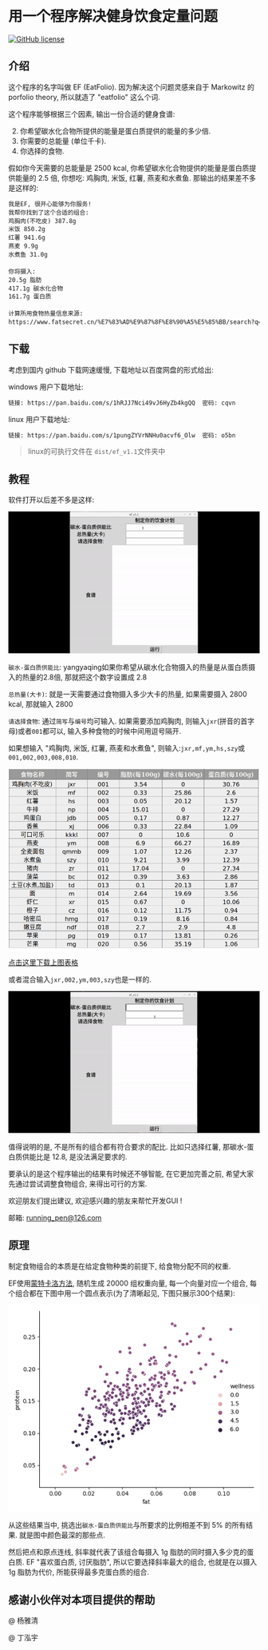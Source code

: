 # 用一个程序解决健身饮食定量问题

[![GitHub license](https://img.shields.io/github/license/wangshub/wechat_jump_game.svg)](https://github.com/caoxuCarlos/EF/blob/master/LICENSE)


## 介绍

这个程序的名字叫做 EF (EatFolio). 因为解决这个问题灵感来自于  Markowitz 的 porfolio theory, 所以就造了 "eatfolio" 这么个词. 

这个程序能够根据三个因素, 输出一份合适的健身食谱:

2. 你希望碳水化合物所提供的能量是蛋白质提供的能量的多少倍. 
2. 你需要的总能量 (单位千卡). 
3. 你选择的食物. 

假如你今天需要的总能量是 2500 kcal, 你希望碳水化合物提供的能量是蛋白质提供能量的 2.5 倍, 你想吃: 鸡胸肉, 米饭, 红薯, 燕麦和水煮鱼. 那输出的结果差不多是这样的: 

```markdown
我是EF, 很开心能够为你服务!
我帮你找到了这个合适的组合:
鸡胸肉(不吃皮) 387.8g
米饭 850.2g
红薯 941.6g
燕麦 9.9g
水煮鱼 31.0g

你将摄入:
20.5g 脂肪
417.1g 碳水化合物
161.7g 蛋白质

计算所用食物热量信息来源:
https://www.fatsecret.cn/%E7%83%AD%E9%87%8F%E8%90%A5%E5%85%BB/search?q=
```

## 下载

考虑到国内 github 下载网速缓慢, 下载地址以百度网盘的形式给出: 

windows 用户下载地址:

```markdown
链接: https://pan.baidu.com/s/1hRJJ7Nci49vJ6HyZb4kgQQ  密码: cqvn
```

linux 用户下载地址: 

```markdown
链接: https://pan.baidu.com/s/1pungZYVrNNHu0acvf6_Olw  密码: o5bn
```

> linux的可执行文件在 `dist/ef_v1.1`文件夹中

## 教程

软件打开以后差不多是这样: 

![](https://github.com/caoxuCarlos/EF/raw/master/pictures/ef_v1.1_example2.gif)

`碳水-蛋白质供能比`: yangyaqing如果你希望从碳水化合物摄入的热量是从蛋白质摄入的热量的2.8倍, 那就把这个数字设置成 2.8

`总热量(大卡)`: 就是一天需要通过食物摄入多少大卡的热量, 如果需要摄入 2800 kcal, 那就输入 2800

`请选择食物`: 通过`简写`与`编号`均可输入. 如果需要添加鸡胸肉, 则输入`jxr`(拼音的首字母)或者`001`都可以, 输入多种食物的时候中间用逗号隔开. 

如果想输入 "鸡胸肉, 米饭, 红薯, 燕麦和水煮鱼", 则输入:`jxr,mf,ym,hs,szy`或`001,002,003,008,010`.

![](https://github.com/caoxuCarlos/EF/raw/master/pictures/checklist.png)

[点击这里下载上图表格](https://github.com/caoxuCarlos/EF/raw/master/checklist.xlsx)

或者混合输入`jxr,002,ym,003,szy`也是一样的.

![](https://github.com/caoxuCarlos/EF/raw/master/pictures/ef_v1.1_example.gif)

值得说明的是, 不是所有的组合都有符合要求的配比. 比如只选择红薯, 那碳水-蛋白质供能比是 12.8, 是没法满足要求的. 

要承认的是这个程序输出的结果有时候还不够智能, 在它更加完善之前, 希望大家先通过尝试调整食物组合, 来得出可行的方案. 

欢迎朋友们提出建议, 欢迎感兴趣的朋友来帮忙开发GUI !

邮箱:  running_pen@126.com

## 原理

制定食物组合的本质是在给定食物种类的前提下, 给食物分配不同的权重. 

EF使用[蒙特卡洛方法](https://en.wikipedia.org/wiki/Monte_Carlo_method), 随机生成 20000 组权重向量, 每一个向量对应一个组合, 每个组合都在下图中用一个圆点表示(为了清晰起见, 下图只展示300个结果):

![](https://github.com/caoxuCarlos/EF/raw/master/pictures/mc_plot_explain.png)

从这些结果当中, 挑选出`碳水-蛋白质供能比`与所要求的比例相差不到 5% 的所有结果. 就是图中颜色最深的那些点. 

然后把点和原点连线, 斜率就代表了该组合每摄入 1g 脂肪的同时摄入多少克的蛋白质. EF "喜欢蛋白质, 讨厌脂肪", 所以它要选择斜率最大的组合, 也就是在以摄入1g 脂肪为代价, 所能获得最多克蛋白质的组合. 

## 感谢小伙伴对本项目提供的帮助

@ 杨雅清

@ 丁泓宇
